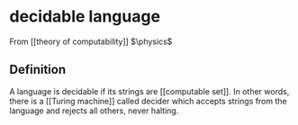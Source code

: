 # decidable language
From [[theory of computability]]
$\physics$
## Definition
A language is decidable if its strings are [[computable set]]. In other words, there is a [[Turing machine]] called decider which accepts strings from the language and rejects all others, never halting.